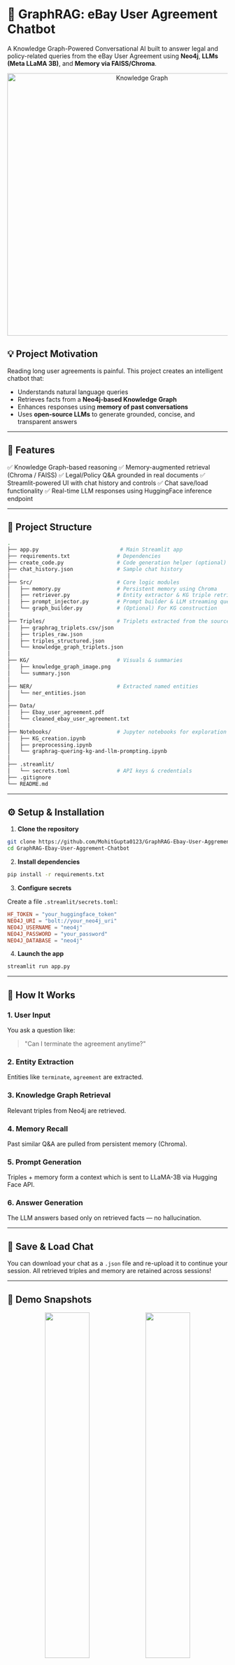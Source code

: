 # 🧠 GraphRAG: eBay User Agreement Chatbot

A Knowledge Graph-Powered Conversational AI built to answer legal and policy-related queries from the eBay User Agreement using **Neo4j**, **LLMs (Meta LLaMA 3B)**, and **Memory via FAISS/Chroma**.

<p align="center">
  <img src="Images/KG_main.png" alt="Knowledge Graph" width="600"/>
</p>

## 💡 Project Motivation

Reading long user agreements is painful. This project creates an intelligent chatbot that:

* Understands natural language queries
* Retrieves facts from a **Neo4j-based Knowledge Graph**
* Enhances responses using **memory of past conversations**
* Uses **open-source LLMs** to generate grounded, concise, and transparent answers

---

## 🚀 Features

✅ Knowledge Graph-based reasoning
✅ Memory-augmented retrieval (Chroma / FAISS)
✅ Legal/Policy Q\&A grounded in real documents
✅ Streamlit-powered UI with chat history and controls
✅ Chat save/load functionality
✅ Real-time LLM responses using HuggingFace inference endpoint

---

## 🧱 Project Structure

```bash
.
├── app.py                          # Main Streamlit app
├── requirements.txt               # Dependencies
├── create_code.py                 # Code generation helper (optional)
├── chat_history.json              # Sample chat history
│
├── Src/                           # Core logic modules
│   ├── memory.py                  # Persistent memory using Chroma
│   ├── retriever.py               # Entity extractor & KG triple retriever
│   ├── prompt_injector.py         # Prompt builder & LLM streaming query
│   └── graph_builder.py           # (Optional) For KG construction
│
├── Triples/                       # Triplets extracted from the source doc
│   ├── graphrag_triplets.csv/json
│   ├── triples_raw.json
│   ├── triples_structured.json
│   └── knowledge_graph_triplets.json
│
├── KG/                            # Visuals & summaries
│   ├── knowledge_graph_image.png
│   └── summary.json
│
├── NER/                           # Extracted named entities
│   └── ner_entities.json
│
├── Data/
│   ├── Ebay_user_agreement.pdf
│   └── cleaned_ebay_user_agreement.txt
│
├── Notebooks/                     # Jupyter notebooks for exploration
│   ├── KG_creation.ipynb
│   ├── preprocessing.ipynb
│   └── graphrag-quering-kg-and-llm-prompting.ipynb
│
├── .streamlit/
│   └── secrets.toml               # API keys & credentials
├── .gitignore
└── README.md
```

---

## ⚙️ Setup & Installation

1. **Clone the repository**

```bash
git clone https://github.com/MohitGupta0123/GraphRAG-Ebay-User-Aggrement-Chatbot.git
cd GraphRAG-Ebay-User-Aggrement-Chatbot
```

2. **Install dependencies**

```bash
pip install -r requirements.txt
```

3. **Configure secrets**

Create a file `.streamlit/secrets.toml`:

```toml
HF_TOKEN = "your_huggingface_token"
NEO4J_URI = "bolt://your_neo4j_uri"
NEO4J_USERNAME = "neo4j"
NEO4J_PASSWORD = "your_password"
NEO4J_DATABASE = "neo4j"
```

4. **Launch the app**

```bash
streamlit run app.py
```

---

## 🧠 How It Works

### 1. User Input

You ask a question like:

> "Can I terminate the agreement anytime?"

### 2. Entity Extraction

Entities like `terminate`, `agreement` are extracted.

### 3. Knowledge Graph Retrieval

Relevant triples from Neo4j are retrieved.

### 4. Memory Recall

Past similar Q\&A are pulled from persistent memory (Chroma).

### 5. Prompt Generation

Triples + memory form a context which is sent to LLaMA-3B via Hugging Face API.

### 6. Answer Generation

The LLM answers based only on retrieved facts — no hallucination.

---

## 💾 Save & Load Chat

You can download your chat as a `.json` file and re-upload it to continue your session.
All retrieved triples and memory are retained across sessions!

---

## 📸 Demo Snapshots

<p float="left" align="center">
  <img src="Images/KG_Starting.png" width="45%"/>
  <img src="Images/KG_working_1.png" width="45%"/>
  <img src="Images/KG_working_2.png" width="45%"/>
  <img src="Images/KG_working_3.png" width="45%"/>
  <img src="Images/KG_working_4.png" width="45%"/>
  <img src="Images/KG_working_5.png" width="45%"/>
  <img src="Images/KG_working_6.png" width="45%"/>
  <img src="Images/KG_working_7.png" width="45%"/>
  <img src="Images/KG_working_8.png" width="45%"/>
</p>
<p float="left" align="center">
  <h3> Knowledge Graph Visualization </h3>
  <img src="KG/bloom-visualisation 2.png" width="45%"/>
  <img src="KG/knowledge_graph_image.png" width="45%"/>
</p>

---

## 📌 Tech Stack

* **Frontend**: Streamlit
* **LLM**: Meta LLaMA-3B-Instruct via HuggingFace
* **Graph**: Neo4j (Aura Free or Local)
* **Embeddings**: SentenceTransformers
* **Memory Store**: ChromaDB or FAISS
* **Triplet Extraction**: SpaCy / RE Pipelines
* **NER**: Custom + pre-trained models

---

## 🛡 Limitations

* Currently optimized for the **eBay User Agreement**
* Requires manual graph building from text
* Needs HuggingFace token (streaming)

---

## 📬 Contact

For suggestions or collaboration:

* 📧 [mgmohit1111@gmail.com](mailto:mgmohit1111@gmail.com)
* 💼 [LinkedIn](https://www.linkedin.com/in/mohitgupta012/)

---

## 🧠 Acknowledgement

* GraphRAG research from Meta AI
* Neo4j Knowledge Graphs
* LangChain Memory Chains

---

Let me know if you'd like me to add **badges**, **live link**, or **video demo** support too!
